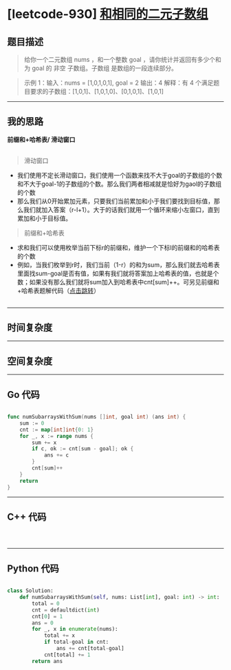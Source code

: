 # [leetcode-930] [和相同的二元子数组](https://leetcode.cn/problems/binary-subarrays-with-sum/description/)
## 题目描述 

> 给你一个二元数组 nums ，和一个整数 goal ，请你统计并返回有多少个和为 goal 的 非空 子数组。子数组
是数组的一段连续部分。

> 示例 1：输入：nums = [1,0,1,0,1], goal = 2   输出：4   解释：有 4 个满足题目要求的子数组：[1,0,1]、[1,0,1,0]、[0,1,0,1]、[1,0,1]



---

## 我的思路
**前缀和+哈希表/ 滑动窗口**

##


> 滑动窗口
  - 我们使用不定长滑动窗口，我们使用一个函数来找不大于goal的子数组的个数和不大于goal-1的子数组的个数。那么我们两者相减就是恰好为gaol的子数组的个数
  - 那么我们从0开始累加元素，只要我们当前累加和小于我们要找到目标值，那么我们就加入答案（r-l+1）。大于的话我们就用一个循环来缩小左窗口，直到累加和小于目标值。



> 前缀和+哈希表
  - 求和我们可以使用枚举当前下标r的前缀和，维护一个下标l的前缀和的哈希表的个数
  - 例如，当我们枚举到r时，我们当前（1-r）的和为sum，那么我们就去哈希表里面找sum-goal是否有值，如果有我们就将答案加上哈希表的值，也就是个数；如果没有那么我们就将sum加入到哈希表中cnt[sum]++。可另见前缀和+哈希表题解代码（[点击跳转](../../data-structure/solution/LeetCode930.md)）



##
---

## 时间复杂度



---

## 空间复杂度



---

## Go 代码

```Go

func numSubarraysWithSum(nums []int, goal int) (ans int) {
    sum := 0
    cnt := map[int]int{0: 1}
    for _, x := range nums {
        sum += x
        if c, ok := cnt[sum - goal]; ok {
            ans += c
        }
        cnt[sum]++
    }
    return
}

```
---

## C++ 代码

```C++




```
---
## Python 代码

```Python

class Solution:
    def numSubarraysWithSum(self, nums: List[int], goal: int) -> int:
        total = 0
        cnt = defaultdict(int)
        cnt[0] = 1
        ans = 0
        for _, x in enumerate(nums):
            total += x
            if total-goal in cnt:
                ans += cnt[total-goal]
            cnt[total] += 1
        return ans



```
